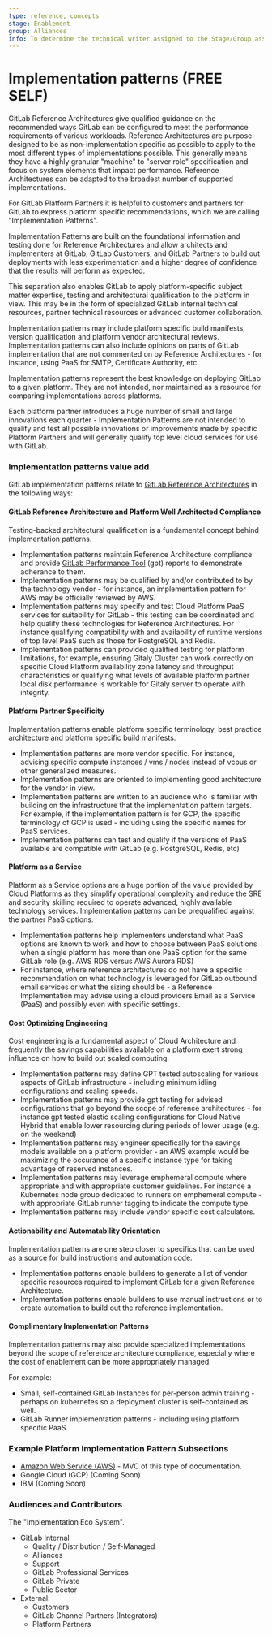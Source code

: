 ```yaml
---
type: reference, concepts
stage: Enablement
group: Alliances
info: To determine the technical writer assigned to the Stage/Group associated with this page, see https://about.gitlab.com/handbook/engineering/ux/technical-writing/#assignments
---
```


# Implementation patterns **(FREE SELF)**

GitLab Reference Architectures give qualified guidance on the recommended ways GitLab can be configured to meet the performance requirements of various workloads. Reference Architectures are purpose-designed to be as non-implementation specific as possible to apply to the most different types of implementations possible. This generally means they have a highly granular "machine" to "server role" specification and focus on system elements that impact performance. Reference Architectures can be adapted to the broadest number of supported implementations.

For GitLab Platform Partners it is helpful to customers and partners for GitLab to express platform specific recommendations, which we are calling "Implementation Patterns".

Implementation Patterns are built on the foundational information and testing done for Reference Architectures and allow architects and implementers at GitLab, GitLab Customers, and GitLab Partners to build out deployments with less experimentation and a higher degree of confidence that the results will perform as expected.

This separation also enables GitLab to apply platform-specific subject matter expertise, testing and architectural qualification to the platform in view. This may be in the form of specialized GitLab internal technical resources, partner technical resources or advanced customer collaboration.

Implementation patterns may include platform specific build manifests, version qualification and platform vendor architectural reviews. Implementation patterns can also include opinions on parts of GitLab implementation that are not commented on by Reference Architectures - for instance, using PaaS for SMTP, Certificate Authority, etc.

Implementation patterns represent the best knowledge on deploying GitLab to a given platform.  They are not intended, nor maintained as a resource for comparing implementations across platforms.  

Each platform partner introduces a huge number of small and large innovations each quarter - Implementation Patterns are not intended to qualify and test all possible innovations or improvements made by specific Platform Partners and will generally qualify top level cloud services for use with GitLab. 

### Implementation patterns value add

GitLab implementation patterns relate to [GitLab Reference Architectures](../reference_architectures/index.md) in the following ways:

#### GitLab Reference Architecture and Platform Well Architected Compliance

Testing-backed architectural qualification is a fundamental concept behind implementation patterns.

- Implementation patterns maintain Reference Architecture compliance and provide [GitLab Performance Tool](https://gitlab.com/gitlab-org/quality/performance) (gpt) reports to demonstrate adherance to them.
- Implementation patterns may be qualified by and/or contributed to by the technology vendor - for instance, an implementation pattern for AWS may be officially reviewed by AWS.
- Implementation patterns may specify and test Cloud Platform PaaS services for suitability for GitLab - this testing can be coordinated and help qualify these technologies for Reference Architectures. For instance qualifying compatibility with and availability of runtime versions of top level PaaS such as those for PostgreSQL and Redis.
- Implementation patterns can provided qualified testing for platform limitations, for example, ensuring Gitaly Cluster can work correctly on specific Cloud Platform availability zone latency and throughput characteristics or qualifying what levels of available platform partner local disk performance is workable for Gitaly server to operate with integrity.
#### Platform Partner Specificity

Implementation patterns enable platform specific terminology, best practice architecture and platform specific build manifests.

- Implementation patterns are more vendor specific. For instance, advising specific compute instances / vms / nodes instead of vcpus or other generalized measures.
- Implementation patterns are oriented to implementing good architecture for the vendor in view.  
- Implementation patterns are written to an audience who is familiar with building on the infrastructure that the implementation pattern targets.  For example, if the implementation pattern is for GCP, the specific terminology of GCP is used - including using the specific names for PaaS services.
- Implementation patterns can test and qualify if the versions of PaaS available are compatible with GitLab (e.g. PostgreSQL, Redis, etc)

#### Platform as a Service

Platform as a Service options are a huge portion of the value provided by Cloud Platforms as they simplify operational complexity and reduce the SRE and security skilling required to operate advanced, highly available technology services.  Implementation patterns can be prequalified against the partner PaaS options.

- Implementation patterns help implementers understand what PaaS options are known to work and how to choose between PaaS solutions when a single platform has more than one PaaS option for the same GitLab role (e.g. AWS RDS versus AWS Aurora RDS)
- For instance, where reference architectures do not have a specific recommendation on what technology is leveraged for GitLab outbound email services or what the sizing should be - a Reference Implementation may advise using a cloud providers Email as a Service (PaaS) and possibly even with specific settings.

#### Cost Optimizing Engineering

Cost engineering is a fundamental aspect of Cloud Architecture and frequently the savings capabilities available on a platform exert strong influence on how to build out scaled computing.

- Implementation patterns may define GPT tested autoscaling for various aspects of GitLab infrastructure - including minimum idling configurations and scaling speeds.
- Implementation patterns may provide gpt testing for advised configurations that go beyond the scope of reference architectures - for instance gpt tested elastic scaling configurations for Cloud Native Hybrid that enable lower resourcing during periods of lower usage (e.g. on the weekend)
- Implementation patterns may engineer specifically for the savings models available on a platform provider - an AWS example would be maximizing the occurance of a specific instance type for taking advantage of reserved instances.
- Implementation patterns may leverage emphemeral compute where appropriate and with appropriate customer guidelines.  For instance a Kubernetes node group dedicated to runners on emphemeral compute - with appropriate GitLab runner tagging to indicate the compute type.
- Implementation patterns may include vendor specific cost calculators.
#### Actionability and Automatability Orientation

Implementation patterns are one step closer to specifics that can be used as a source for build instructions and automation code.

- Implementation patterns enable builders to generate a list of vendor specific resources required to implement GitLab for a given Reference Architecture.
- Implementation patterns enable builders to use manual instructions or to create automation to build out the reference implementation.
#### Complimentary Implementation Patterns
Implementation patterns may also provide specialized implementations beyond the scope of reference architecture compliance, especially where the cost of enablement can be more appropriately managed.

For example:

- Small, self-contained GitLab Instances for per-person admin training - perhaps on kubernetes so a deployment cluster is self-contained as well.
- GitLab Runner implementation patterns - including using platform specific PaaS.

### Example Platform Implementation Pattern Subsections

- [Amazon Web Service (AWS)](./AWS/index.md) - MVC of this type of documentation.
- Google Cloud (GCP) (Coming Soon)
- IBM (Coming Soon)

### Audiences and Contributors

The "Implementation Eco System".

* GitLab Internal
  * Quality / Distribution / Self-Managed
  * Alliances
  * Support
  * GitLab Professional Services
  * GitLab Private
  * Public Sector
* External: 
  * Customers
  * GitLab Channel Partners (Integrators)
  * Platform Partners
